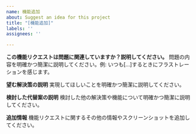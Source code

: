 ```yaml
---
name: 機能追加
about: Suggest an idea for this project
title: "[機能追加]"
labels: ''
assignees: ''

---
```


**この機能リクエストは問題に関連していますか？説明してください。**
問題の内容を明確かつ簡潔に説明してください。例: いつも[...]するときにフラストレーションを感じます。

**望む解決策の説明**
実現してほしいことを明確かつ簡潔に説明してください。

**検討した代替案の説明**
検討した他の解決策や機能について明確かつ簡潔に説明してください。

**追加情報**
機能リクエストに関するその他の情報やスクリーンショットを追加してください。
